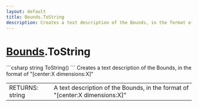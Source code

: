 ```yaml
---
layout: default
title: Bounds.ToString
description: Creates a text description of the Bounds, in the format of "[center.X dimensions.X]"
---
```

# [Bounds]({{site.url}}/Pages/StereoKit/Bounds.html).ToString

<div class='signature' markdown='1'>
```csharp
string ToString()
```
Creates a text description of the Bounds, in the format of
"[center:X dimensions:X]"
</div>

|  |  |
|--|--|
|RETURNS: string|A text description of the Bounds, in the format of "[center:X dimensions:X]"|




